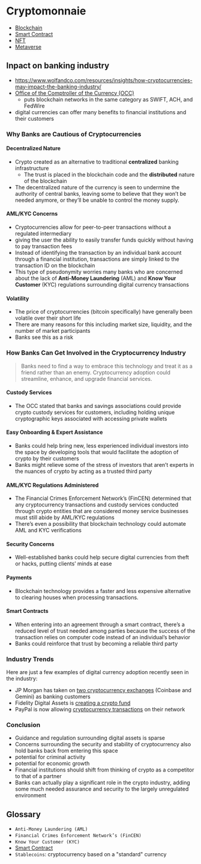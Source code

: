 # Cryptomonnaie

- [Blockchain](cryptocurrency/blockchain)
- [Smart Contract](cryptocurrency/smartcontract)
- [NFT](cryptocurrency/nft)
- [Metaverse](cryptocurrency/metaverse)

## Inpact on banking industry

- https://www.wolfandco.com/resources/insights/how-cryptocurrencies-may-impact-the-banking-industry/
- [Office of the Comptroller of the Currency (OCC)](https://fr.wikipedia.org/wiki/Office_of_the_Comptroller_of_the_Currency)
   - puts blockchain networks in the same category as SWIFT, ACH, and FedWire
- digital currencies can offer many benefits to financial institutions and their customers

### Why Banks are Cautious of Cryptocurrencies

#### Decentralized Nature

- Crypto created as an alternative to traditional **centralized** banking infrastructure
   - The trust is placed in the blockchain code and the **distributed** nature of the blockchain
- The decentralized nature of the currency is seen to undermine the authority of central banks, leaving some to believe that they won’t be needed anymore, or they’ll be unable to control the money supply.

#### AML/KYC Concerns

- Cryptocurrencies allow for peer-to-peer transactions without a regulated intermediary
- giving the user the ability to easily transfer funds quickly without having to pay transaction fees
- Instead of identifying the transaction by an individual bank account through a financial institution, transactions are simply linked to the transaction ID on the blockchain
- This type of pseudonymity worries many banks who are concerned about the lack of **Anti-Money Laundering** (AML) and **Know Your Customer** (KYC) regulations surrounding digital currency transactions

#### Volatility

- The price of cryptocurrencies (bitcoin specifically) have generally been volatile over their short life
- There are many reasons for this including market size, liquidity, and the number of market participants
- Banks see this as a risk

### How Banks Can Get Involved in the Cryptocurrency Industry

> Banks need to find a way to embrace this technology and treat it as a friend rather than an enemy. Cryptocurrency adoption could streamline, enhance, and upgrade financial services.

#### Custody Services

- The OCC stated that banks and savings associations could provide crypto custody services for customers, including holding unique cryptographic keys associated with accessing private wallets

#### Easy Onboarding & Expert Assistance

- Banks could help bring new, less experienced individual investors into the space by developing tools that would facilitate the adoption of crypto by their customers
- Banks might relieve some of the stress of investors that aren’t experts in the nuances of crypto by acting as a trusted third party

#### AML/KYC Regulations Administered

- The Financial Crimes Enforcement Network’s (FinCEN) determined that any cryptocurrency transactions and custody services conducted through crypto entities that are considered money service businesses must still abide by AML/KYC regulations
- There’s even a possibility that blockchain technology could automate AML and KYC verifications

#### Security Concerns

- Well-established banks could help secure digital currencies from theft or hacks, putting clients’ minds at ease

#### Payments

- Blockchain technology provides a faster and less expensive alternative to clearing houses when processing transactions.

#### Smart Contracts

- When entering into an agreement through a smart contract, there’s a reduced level of trust needed among parties because the success of the transaction relies on computer code instead of an individual’s behavior
- Banks could reinforce that trust by becoming a reliable third party


### Industry Trends

Here are just a few examples of digital currency adoption recently seen in the industry:

- JP Morgan has taken on [two cryptocurrency exchanges](https://www.wsj.com/articles/jpmorgan-extends-banking-services-to-bitcoin-exchanges-11589281201?mod=article_inline) (Coinbase and Gemini) as banking customers
- Fidelity Digital Assets is [creating a crypto fund](https://www.thinkadvisor.com/2020/08/28/fidelity-to-launch-inaugural-bitcoin-fund-for-wealthy-investors/)
- PayPal is now allowing [cryptocurrency transactions](https://newsroom.paypal-corp.com/2020-10-21-PayPal-Launches-New-Service-Enabling-Users-to-Buy-Hold-and-Sell-Cryptocurrency) on their network

### Conclusion

- Guidance and regulation surrounding digital assets is sparse
- Concerns surrounding the security and stability of cryptocurrency also hold banks back from entering this space
- potential for criminal activity
- potential for economic growth
- Financial institutions should shift from thinking of crypto as a competitor to that of a partner
- Banks can actually play a significant role in the crypto industry, adding some much needed assurance and security to the largely unregulated environment

## Glossary

- `Anti-Money Laundering (AML)`
- `Financial Crimes Enforcement Network’s (FinCEN)`
- `Know Your Customer (KYC)`
- [Smart Contract](cryptocurrency/smartcontract)
- `Stablecoins`: cryptocurrency based on a "standard" currency
